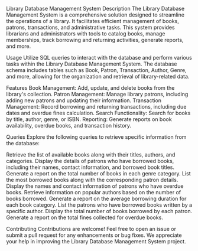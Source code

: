 Library Database Management System
Description
The Library Database Management System is a comprehensive solution designed to streamline the operations of a library. It facilitates efficient management of books, patrons, transactions, and administrative tasks. This system provides librarians and administrators with tools to catalog books, manage memberships, track borrowing and returning activities, generate reports, and more.

Usage
Utilize SQL queries to interact with the database and perform various tasks within the Library Database Management System. The database schema includes tables such as Book, Patron, Transaction, Author, Genre, and more, allowing for the organization and retrieval of library-related data.

Features
Book Management: Add, update, and delete books from the library's collection.
Patron Management: Manage library patrons, including adding new patrons and updating their information.
Transaction Management: Record borrowing and returning transactions, including due dates and overdue fines calculation.
Search Functionality: Search for books by title, author, genre, or ISBN.
Reporting: Generate reports on book availability, overdue books, and transaction history.

Queries
Explore the following queries to retrieve specific information from the database:

Retrieve the list of available books along with their titles, authors, and categories.
Display the details of patrons who have borrowed books, including their names, contact information, and borrowed book titles.
Generate a report on the total number of books in each genre category.
List the most borrowed books along with the corresponding patron details.
Display the names and contact information of patrons who have overdue books.
Retrieve information on popular authors based on the number of books borrowed.
Generate a report on the average borrowing duration for each book category.
List the patrons who have borrowed books written by a specific author.
Display the total number of books borrowed by each patron.
Generate a report on the total fines collected for overdue books.

Contributing
Contributions are welcome! Feel free to open an issue or submit a pull request for any enhancements or bug fixes. We appreciate your help in improving the Library Database Management System project.
